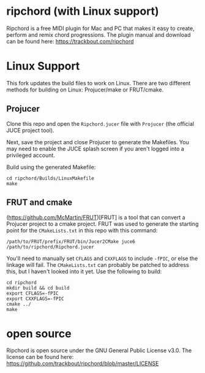 # ripchord (with Linux support)

Ripchord is a free MIDI plugin for Mac and PC that makes it easy to create, perform and remix chord progressions. The plugin manual and download can be found here: https://trackbout.com/ripchord

# Linux Support

This fork updates the build files to work on Linux.  There are two different
methods for building on Linux:  Projucer/make or FRUT/cmake.

## Projucer

Clone this repo and open the `Ripchord.jucer` file with `Projucer` (the official
JUCE project tool).

Next, save the project and close Projucer to generate the Makefiles.  You may
need to enable the JUCE splash screen if you aren't logged into a privileged
account.

Build using the generated Makefile:

    cd ripchord/Builds/LinuxMakefile
    make

## FRUT and cmake

(https://github.com/McMartin/FRUT)[FRUT] is a tool that can convert a Projucer
project to a cmake project.  FRUT was used to generate the starting point for
the `CMakeLists.txt` in this repo with this command:

    /path/to/FRUT/prefix/FRUT/bin/Jucer2CMake juce6 /path/to/ripchord/Ripchord.jucer

You'll need to manually set `CFLAGS` and `CXXFLAGS` to include `-fPIC`, or else
the linkage will fail.  The `CMakeLists.txt` can probably be patched to address
this, but I haven't looked into it yet.  Use the following to build:

    cd ripchord
    mkdir build && cd build
    export CFLAGS=-fPIC
    export CXXFLAGS=-fPIC
    cmake ../
    make

# open source

Ripchord is open source under the GNU General Public License v3.0. The license can be found here: https://github.com/trackbout/ripchord/blob/master/LICENSE
